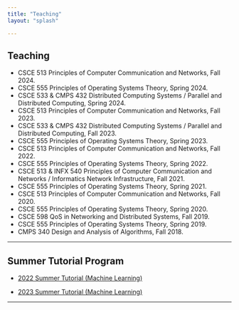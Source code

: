 ```yaml
---
title: "Teaching"
layout: "splash"

---
```


## Teaching

+ CSCE 513 Principles of Computer Communication and Networks, Fall 2024.
+ CSCE 555 Principles of Operating Systems Theory, Spring 2024.
+ CSCE 533 & CMPS 432 Distributed Computing Systems / Parallel and Distributed Computing, Spring 2024.
+ CSCE 513 Principles of Computer Communication and Networks, Fall 2023.
+ CSCE 533 & CMPS 432 Distributed Computing Systems / Parallel and Distributed Computing, Fall 2023.
+ CSCE 555 Principles of Operating Systems Theory, Spring 2023.
+ CSCE 513 Principles of Computer Communication and Networks, Fall 2022.
+ CSCE 555 Principles of Operating Systems Theory, Spring 2022.
+ CSCE 513 & INFX 540 Principles of Computer Communication and Networks / Informatics Network Infrastructure, Fall 2021.
+ CSCE 555 Principles of Operating Systems Theory, Spring 2021.
+ CSCE 513 Principles of Computer Communication and Networks, Fall 2020.
+ CSCE 555 Principles of Operating Systems Theory, Spring 2020.
+ CSCE 598 QoS in Networking and Distributed Systems, Fall 2019.
+ CSCE 555 Principles of Operating Systems Theory, Spring 2019.
+ CMPS 340 Design and Analysis of Algorithms, Fall 2018.
 
---

## Summer Tutorial Program




+ [2022 Summer Tutorial (Machine Learning)](/tutorial/summer22/)

+ [2023 Summer Tutorial (Machine Learning)](/tutorial/summer23/)


--- 
